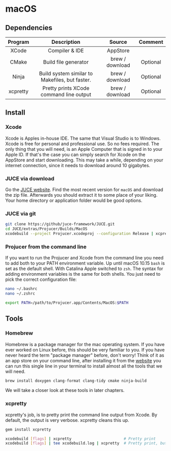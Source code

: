 # macOS

## Dependencies

| Program  |                  Description                   |     Source      | Comment  |
| :------: | :--------------------------------------------: | :-------------: | :------: |
|  XCode   |                 Compiler & IDE                 |    AppStore     |          |
|  CMake   |              Build file generator              | brew / download | Optional |
|  Ninja   | Build system similar to Makefiles, but faster. | brew / download | Optional |
| xcpretty |    Pretty prints XCode command line output     | brew / download | Optional |

## Install

### Xcode

Xcode is Apples in-house IDE. The same that Visual Studio is to Windows. Xcode is free for personal and professional use. So no fees required. The only thing that you will need, is an Apple Computer that is signed in to your Apple ID. If that's the case you can simply search for Xcode on the AppStore and start downloading. This may take a while, depending on your internet connection, since it needs to download around 10 gigabytes.

### JUCE via download

Go the [JUCE website](https://shop.juce.com/get-juce). Find the most recent version for `macOS` and download the zip file. Afterwards you should extract it to some place of your liking. Your home directory or application folder would be good options.

### JUCE via git

```sh
git clone https://github/juce-framework/JUCE.git
cd JUCE/extras/Projucer/Builds/MacOS
xcodebuild --project Projucer.xcodeproj --configuration Release | xcpretty
```

### Projucer from the command line

If you want to run the Projucer and Xcode from the command line you need to add both to your PATH environment variable. Up until macOS 10.15 `bash` is set as the default shell. With Catalina Apple switched to `zsh`. The syntax for adding environment variables is the same for both shells. You just need to pick the correct configuration file:

```sh
nano ~/.bashrc
nano ~/.zshrc
```

```sh
export PATH=/path/to/Projucer.app/Contents/MacOS:$PATH
```

## Tools

### Homebrew

Homebrew is a package manager for the mac operating system. If you have ever worked on Linux before, this should be very familiar to you. If you have never heard the term "package manager" before, don't worry! Think of it as an app store on your command line, after installing it from the [website](https://brew.sh) you can run this single line in your terminal to install almost all the tools that we will need.

```sh
brew install doxygen clang-format clang-tidy cmake ninja-build
```

We will take a closer look at these tools in later chapters.

### xcpretty

xcpretty's job, is to pretty print the command line output from Xcode. By default, the output is very verbose. xcpretty cleans this up.

```sh
gem install xcpretty
```

```sh
xcodebuild [flags] | xcpretty                       # Pretty print
xcodebuild [flags] | tee xcodebuild.log | xcpretty  # Pretty print, but save raw output to file.
```
